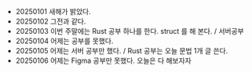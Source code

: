 - 20250101 새해가 밝았다.
- 20250102 그전과 같다.
- 20250103 이번 주말에는 Rust 공부 하나를 한다. struct 를 해 본다. / 서버공부
- 20250104 어제는 공부를 못했다.
- 20250105 어제는 서버 공부만 했다. / Rust 공부는 오늘 문법 1개 글 쓴다.
- 20250106 어제는 Figma 공부만 못했다. 오늘은 다 해보자자
